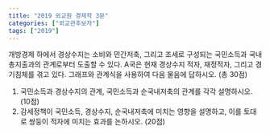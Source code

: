 ```yaml
---
title: "2019 외교원 경제학 3문"
categories: ["외교관후보자"]
tags: ["2019"]
---
```


개방경제 하에서 경상수지는 소비와 민간저축, 그리고 조세로 구성되는 국민소득과 국내총지출과의 관계로부터 도출할 수 있다. A국은 현재 경상수지 적자, 재정적자, 그리고 경기침체를 겪고 있다. 그래프와 관계식을 사용하여 다음 물음에 답하시오. (총 30점)

1) 국민소득과 경상수지의 관계, 국민소득과 순국내저축의 관계를 각각 설명하시오. (10점)  
2) 감세정책이 국민소득, 경상수지, 순국내저축에 미치는 영향을 설명하고, 이를 토대로 쌍둥이 적자에 미치는 효과를 논하시오. (20점)
